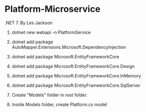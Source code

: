# Platform-Microservice
.NET 7. By Les Jackson


1. dotnet new webapi -n PlatformService

2. dotnet add package AutoMapper.Extensions.Microsoft.DependencyInjection
3. dotnet add package Microsoft.EntityFrameworkCore
4. dotnet add package Microsoft.EntityFrameworkCore.Design
5. dotnet add package Microsoft.EntityFrameworkCore.InMemory
6. dotnet add package Microsoft.EntityFrameworkCore.SqlServer

7. Create "Models" folder in root folder.
8. Inside Models folder, create Platform.cs model
